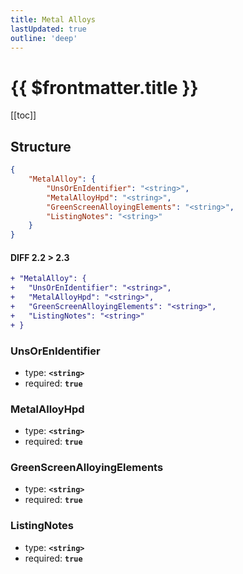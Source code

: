```yaml
---
title: Metal Alloys
lastUpdated: true
outline: 'deep'
---
```


# {{ $frontmatter.title }}

[[toc]]

## Structure

```json
{
	"MetalAlloy": {
		"UnsOrEnIdentifier": "<string>",
		"MetalAlloyHpd": "<string>",
		"GreenScreenAlloyingElements": "<string>",
		"ListingNotes": "<string>"
	}
}
```

#### DIFF 2.2 > 2.3

```diff
+ "MetalAlloy": {
+   "UnsOrEnIdentifier": "<string>",
+   "MetalAlloyHpd": "<string>",
+   "GreenScreenAlloyingElements": "<string>",
+   "ListingNotes": "<string>"
+ }
```

### UnsOrEnIdentifier

- type: **`<string>`**
- required: **`true`**

### MetalAlloyHpd

- type: **`<string>`**
- required: **`true`**

### GreenScreenAlloyingElements

- type: **`<string>`**
- required: **`true`**

### ListingNotes

- type: **`<string>`**
- required: **`true`**
